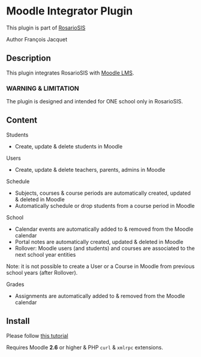 # Moodle Integrator Plugin

This plugin is part of [RosarioSIS](https://www.rosariosis.org)

Author François Jacquet

## Description

This plugin integrates RosarioSIS with [Moodle LMS](https://moodle.org/).

### WARNING & LIMITATION

The plugin is designed and intended for ONE school only in RosarioSIS.

## Content

Students

- Create, update & delete students in Moodle

Users

- Create, update & delete teachers, parents, admins in Moodle

Schedule

- Subjects, courses & course periods are automatically created, updated & deleted in Moodle
- Automatically schedule or drop students from a course period in Moodle

School

- Calendar events are automatically added to & removed from the Moodle calendar
- Portal notes are automatically created, updated & deleted in Moodle
- Rollover: Moodle users (and students) and courses are associated to the next school year entities

Note: it is not possible to create a User or a Course in Moodle from previous school years (after Rollover).

Grades

- Assignments are automatically added to & removed from the Moodle calendar

## Install

Please follow [this tutorial](https://gitlab.com/francoisjacquet/rosariosis/wikis/Moodle-integrator-setup)

Requires Moodle **2.6** or higher & PHP `curl` & `xmlrpc` extensions.
